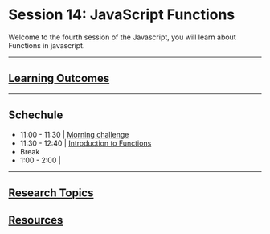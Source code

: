 # Session 14: JavaScript Functions

Welcome to the fourth session of the Javascript, you will learn about Functions in javascript.

---  

## **[Learning Outcomes](./learning-outcomes.md)**
---

## Schechule

- 11:00 - 11:30 | [Morning challenge](./morning-challenge.md)
- 11:30 - 12:40 | [Introduction to Functions](./intro-to-functions.md)
- Break
- 1:00 - 2:00 | []()

---

## **[Research Topics](./research-topics.md)**

## **[Resources](./resources.md)**

